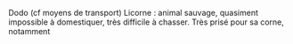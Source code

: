 Dodo (cf moyens de transport)
Licorne : animal sauvage, quasiment impossible à domestiquer, très difficile à chasser. Très prisé pour sa corne, notamment
